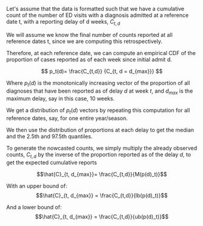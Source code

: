 Let's assume that the data is formatted such that we have a cumulative count of the number of ED visits with a diagnosis admitted at a reference date t, with a reporting delay of d weeks, $C_{t,d}$

We will assume we know the final number of counts reported at all reference dates t, since we are computing this retrospectively.

Therefore, at each reference date, we can compute an empirical CDF of the proportion of cases reported as of each week since initial admit d.

$$
p_t(d)= \frac{C_{t,d}} {C_{t, d = d_{max}}}
$$

Where $p_t(d)$ is the monotonically increasing vector of the proportion of all diagnoses that have been reported as of delay $d$ at week $t$, and $d_{max}$ is the maximum delay, say in this case, 10 weeks.

We get a distribution of $p_t(d)$ vectors by repeating this computation for all reference dates, say, for one entire year/season.

We then use the distribution of proportions at each delay to get the median and the 2.5th and 97.5th quantiles.

To generate the nowcasted counts, we simply multiply the already observed counts, $C_{t,d}$ by the inverse of the proportion reported as of the delay $d$, to get the expected cumulative reports

$$\hat{C}_{t, d_{max}}= \frac{C_{t,d}}{M(p(d)_t)}$$

With an upper bound of: $$\hat{C}_{t, d_{max}} = \frac{C_{t,d}}{lb(p(d)_t)}$$

And a lower bound of: $$\hat{C}_{t, d_{max}} = \frac{C_{t,d}}{ub(p(d)_t)}$$
